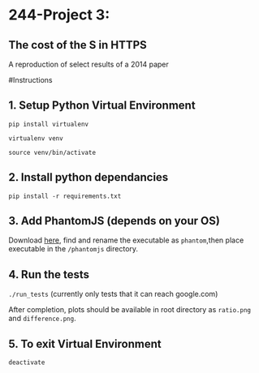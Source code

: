 # 244-Project 3:
## The cost of the S in HTTPS
A reproduction of select results of a 2014 paper

#Instructions

## 1. Setup Python Virtual Environment
`pip install virtualenv`

`virtualenv venv`

`source venv/bin/activate`

## 2. Install python dependancies
`pip install -r requirements.txt`

## 3. Add PhantomJS (depends on your OS)
Download [here](http://phantomjs.org/download.html), find and rename the
executable as `phantom`,then place executable in the `/phantomjs` directory.  

## 4. Run the tests
`./run_tests` (currently only tests that it can reach google.com)

After completion, plots should be available in root directory as `ratio.png`
and  `difference.png`.

## 5. To exit Virtual Environment
`deactivate`
